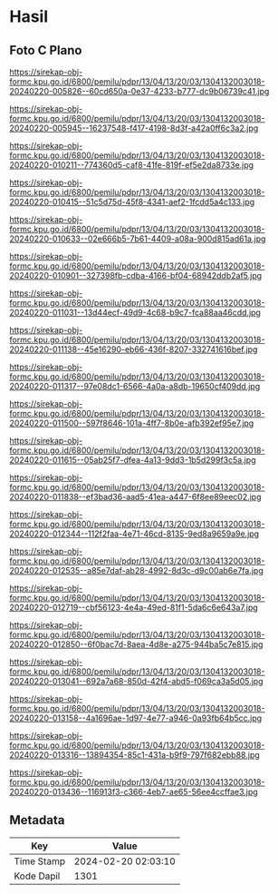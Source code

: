 # Hasil

## Foto C Plano

https://sirekap-obj-formc.kpu.go.id/6800/pemilu/pdpr/13/04/13/20/03/1304132003018-20240220-005826--60cd650a-0e37-4233-b777-dc9b06739c41.jpg

https://sirekap-obj-formc.kpu.go.id/6800/pemilu/pdpr/13/04/13/20/03/1304132003018-20240220-005945--16237548-f417-4198-8d3f-a42a0ff6c3a2.jpg

https://sirekap-obj-formc.kpu.go.id/6800/pemilu/pdpr/13/04/13/20/03/1304132003018-20240220-010211--774360d5-caf8-41fe-819f-ef5e2da8733e.jpg

https://sirekap-obj-formc.kpu.go.id/6800/pemilu/pdpr/13/04/13/20/03/1304132003018-20240220-010415--51c5d75d-45f8-4341-aef2-1fcdd5a4c133.jpg

https://sirekap-obj-formc.kpu.go.id/6800/pemilu/pdpr/13/04/13/20/03/1304132003018-20240220-010633--02e666b5-7b61-4409-a08a-900d815ad61a.jpg

https://sirekap-obj-formc.kpu.go.id/6800/pemilu/pdpr/13/04/13/20/03/1304132003018-20240220-010901--327398fb-cdba-4166-bf04-68942ddb2af5.jpg

https://sirekap-obj-formc.kpu.go.id/6800/pemilu/pdpr/13/04/13/20/03/1304132003018-20240220-011031--13d44ecf-49d9-4c68-b9c7-fca88aa46cdd.jpg

https://sirekap-obj-formc.kpu.go.id/6800/pemilu/pdpr/13/04/13/20/03/1304132003018-20240220-011138--45e16290-eb66-436f-8207-332741616bef.jpg

https://sirekap-obj-formc.kpu.go.id/6800/pemilu/pdpr/13/04/13/20/03/1304132003018-20240220-011317--97e08dc1-6566-4a0a-a8db-19650cf409dd.jpg

https://sirekap-obj-formc.kpu.go.id/6800/pemilu/pdpr/13/04/13/20/03/1304132003018-20240220-011500--597f8646-101a-4ff7-8b0e-afb392ef95e7.jpg

https://sirekap-obj-formc.kpu.go.id/6800/pemilu/pdpr/13/04/13/20/03/1304132003018-20240220-011615--05ab25f7-dfea-4a13-9dd3-1b5d299f3c5a.jpg

https://sirekap-obj-formc.kpu.go.id/6800/pemilu/pdpr/13/04/13/20/03/1304132003018-20240220-011838--ef3bad36-aad5-41ea-a447-6f8ee89eec02.jpg

https://sirekap-obj-formc.kpu.go.id/6800/pemilu/pdpr/13/04/13/20/03/1304132003018-20240220-012344--112f2faa-4e71-46cd-8135-9ed8a9659a9e.jpg

https://sirekap-obj-formc.kpu.go.id/6800/pemilu/pdpr/13/04/13/20/03/1304132003018-20240220-012535--a85e7daf-ab28-4992-8d3c-d9c00ab6e7fa.jpg

https://sirekap-obj-formc.kpu.go.id/6800/pemilu/pdpr/13/04/13/20/03/1304132003018-20240220-012719--cbf56123-4e4a-49ed-81f1-5da6c6e643a7.jpg

https://sirekap-obj-formc.kpu.go.id/6800/pemilu/pdpr/13/04/13/20/03/1304132003018-20240220-012850--6f0bac7d-8aea-4d8e-a275-944ba5c7e815.jpg

https://sirekap-obj-formc.kpu.go.id/6800/pemilu/pdpr/13/04/13/20/03/1304132003018-20240220-013041--692a7a68-850d-42f4-abd5-f069ca3a5d05.jpg

https://sirekap-obj-formc.kpu.go.id/6800/pemilu/pdpr/13/04/13/20/03/1304132003018-20240220-013158--4a1696ae-1d97-4e77-a946-0a93fb64b5cc.jpg

https://sirekap-obj-formc.kpu.go.id/6800/pemilu/pdpr/13/04/13/20/03/1304132003018-20240220-013316--13894354-85c1-431a-b9f9-797f682ebb88.jpg

https://sirekap-obj-formc.kpu.go.id/6800/pemilu/pdpr/13/04/13/20/03/1304132003018-20240220-013436--116913f3-c366-4eb7-ae65-56ee4ccffae3.jpg


## Metadata

| Key        | Value               |
| ---------- | ------------------- |
| Time Stamp | 2024-02-20 02:03:10 |
| Kode Dapil | 1301                |



